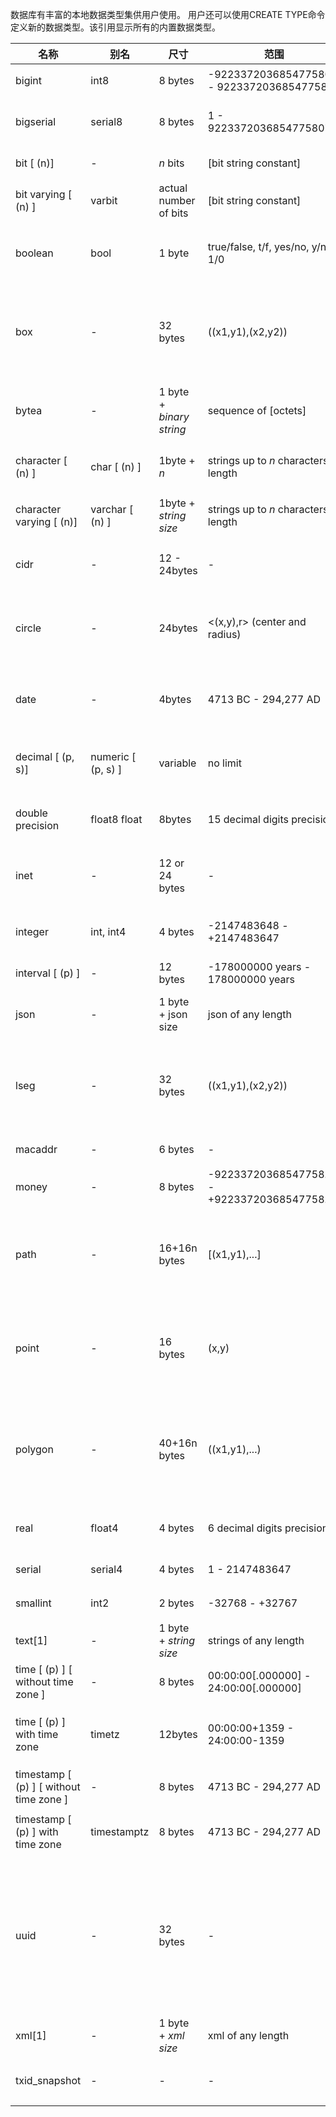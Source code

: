 数据库有丰富的本地数据类型集供用户使用。 用户还可以使用CREATE TYPE命令定义新的数据类型。该引用显示所有的内置数据类型。

|          名称         | 别名          | 尺寸             | 范围                        |               描述                    |
| ------------------ | ------------- | ---------------- | ------------------------ | --------------------------------- |
|   bigint      | int8      | 8 bytes      | -9223372036854775808 - 9223372036854775807      |  大范围整数      |
|    bigserial       | serial8       | 8 bytes        | 1 - 9223372036854775807                       |    大的自动增量整数    |
|     bit [ (n)]        |      -         | *n* bits         | [bit string constant]     |       固定长度位串         |
|  bit varying [ (n) ]       | varbit      | actual   number of bits    | [bit   string constant]      |    可变长度位串             |
|    boolean          | bool      | 1 byte          | true/false,   t/f, yes/no, y/n, 1/0              |    逻辑布尔（true / false）|
|   box             |        -      | 32 bytes         | ((x1,y1),(x2,y2))          |   平面中的矩形框，分配键列中不允许  |
|  bytea        |          -            | 1 byte + *binary string* | sequence   of [octets]    | 可变长度二进制字符串        |
|             character [ (n) ]             | char   [ (n) ]       | 1byte + *n*             | strings up to *n* characters in length         |                   定长的空白填充                   |
|         character  varying [ (n)]         | varchar   [ (n) ]    | 1byte + *string size*   | strings up to *n* characters in length         |                   受限的可变长度                  |
|                   cidr                    |       -               | 12 - 24bytes           |           -                                       |                    IPv4和IPv6网络                    |
|                  circle                   |           -           | 24bytes                 | <(x,y),r>   (center and radius)                  |           平面的圆，不允许在分配键列中            |
|                   date                    |          -            | 4bytes                  | 4713 BC - 294,277 AD                           |                日历日期（年，月，日）                |
|             decimal [ (p, s)]             | numeric   [ (p, s) ] | variable                   | no   limit                                       |                 用户指定的精度，精确                 |
|            double   precision             | float8   float       | 8bytes                  | 15   decimal digits precision                    |                   可变精度，不精确                   |
|                   inet                    |               -       | 12  or 24 bytes           |       -                                           |                 IPv4和IPv6主机和网络                 |
|                  integer                  | int,   int4          | 4 bytes                  | -2147483648 - +2147483647                     |                   通常选择整数类型                   |
|            interval   [ (p) ]             |     -                 | 12 bytes                 | -178000000 years - 178000000 years             |                       时间跨度                       |
|                   json                    |        -              | 1 byte + json size       | json   of any length                             |                  不受限制的可变长度                  |
|                   lseg                    |       -               | 32 bytes                 | ((x1,y1),(x2,y2))                                |          平面中的线段，分配键列中不允许     |
|                  macaddr                  |      -                | 6 bytes                  |    -                                              |                      MAC地址                      |
|                   money                   |          -       | 8 bytes                  | -92233720368547758.08 -  +92233720368547758.07 |                       货币金额                       |
|                   path                    |       -               | 16+16n  bytes             | [(x1,y1),...]                                    |       平面上的几何路径，分布关键列中不允许        |
|                   point                   |          -            | 16 bytes                 | (x,y)                                            |        平面上的几何点，分布关键列中不允许        |
|                  polygon                  |            -          | 40+16n  bytes             | ((x1,y1),...)                                    |    在平面中封闭的几何路径，分配关键列中不允许     |
|                   real                    | float4               | 4 bytes                  | 6   decimal digits precision                     |                   可变精度，不准确                   |
|                  serial                   | serial4              | 4 bytes                  | 1 - 2147483647                                |                     自动增量整数                     |
|                 smallint                  | int2                 | 2 bytes                  | -32768 - +32767                               |                      小范围整数                      |
|                  text[1]                  |           -           | 1 byte + *string size*   | strings   of any length                          |                      变量无限长                      |
|   time   [ (p) ] [ without time zone ]    |           -           | 8 bytes                  | 00:00:00[.000000]   - 24:00:00[.000000]          |                     时间只有一天                     |
|       time   [ (p) ] with time zone       | timetz               | 12bytes                 | 00:00:00+1359 - 24:00:00-1359                  |                 时间只有一天，带时区                 |
| timestamp   [ (p) ] [ without time zone ] |     -                 | 8 bytes                  | 4713  BC - 294,277 AD                           |                      日期和时间                      |
|    timestamp   [ (p) ] with time zone     | timestamptz          | 8 bytes                  | 4713  BC - 294,277 AD                           |                  日期和时间，带时区                  |
|   uuid                    |         -             | 32 bytes                 |               -                                   | 根据RFC 4122，ISO / IEC 9834-8：2005的通用唯一标识符 |
|    xml[1]                   |            -          | 1 byte + *xml size*      | xml   of any length                              |                      变量无限长                      |
|    txid_snapshot       |      -         |           -        |     -            |                   用户级事务ID快照                   |

